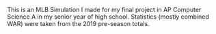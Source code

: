 This is an MLB Simulation I made for my final project in AP Computer Science A in my senior year of high school. 
Statistics (mostly combined WAR) were taken from the 2019 pre-season totals. 

